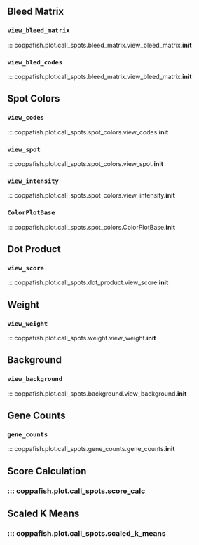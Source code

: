 ## Bleed Matrix
### `view_bleed_matrix`
::: coppafish.plot.call_spots.bleed_matrix.view_bleed_matrix.__init__

### `view_bled_codes`
::: coppafish.plot.call_spots.bleed_matrix.view_bleed_matrix.__init__

## Spot Colors
### `view_codes`
::: coppafish.plot.call_spots.spot_colors.view_codes.__init__

### `view_spot`
::: coppafish.plot.call_spots.spot_colors.view_spot.__init__

### `view_intensity`
::: coppafish.plot.call_spots.spot_colors.view_intensity.__init__

### `ColorPlotBase`
::: coppafish.plot.call_spots.spot_colors.ColorPlotBase.__init__

## Dot Product
### `view_score`
::: coppafish.plot.call_spots.dot_product.view_score.__init__

## Weight
### `view_weight`
::: coppafish.plot.call_spots.weight.view_weight.__init__

## Background
### `view_background`
::: coppafish.plot.call_spots.background.view_background.__init__


## Gene Counts
### `gene_counts`
::: coppafish.plot.call_spots.gene_counts.gene_counts.__init__

## Score Calculation
### ::: coppafish.plot.call_spots.score_calc

## Scaled K Means
### ::: coppafish.plot.call_spots.scaled_k_means